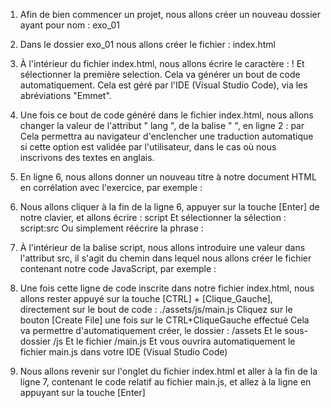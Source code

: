1. Afin de bien commencer un projet, nous allons créer un nouveau dossier ayant pour nom :
    exo_01

2. Dans le dossier exo_01 nous allons créer le fichier :
    index.html

3. À l'intérieur du fichier index.html, nous allons écrire le caractère :
    !
   Et sélectionner la première selection.
   Cela va générer un bout de code automatiquement.
   Cela est géré par l'IDE (Visual Studio Code), via les abréviations "Emmet".

4. Une fois ce bout de code généré dans le fichier index.html, nous allons changer la valeur de l'attribut " lang ", de la balise " <html> ", en ligne 2 :
        <html lang="en">
   par
        <html lang="fr-be">
   Cela permettra au navigateur d'enclencher une traduction automatique si cette option est validée par l'utilisateur, dans le cas où nous inscrivons des textes en anglais.

5. En ligne 6, nous allons donner un nouveau titre à notre document HTML en corrélation avec l'exercice, par exemple :
        <title>JavaScript, les prémices</title>

6. Nous allons cliquer à la fin de la ligne 6, appuyer sur la touche [Enter] de notre clavier, et allons écrire :
        script
   Et sélectionner la sélection :
        script:src
   Ou simplement réécrire la phrase :
        <script src=""></script>

7. À l'intérieur de la balise script, nous allons introduire une valeur dans l'attribut src, il s'agit du chemin dans lequel nous allons créer le fichier contenant notre code JavaScript, par exemple :
        <script src="./assets/js/main.js"></script>

8. Une fois cette ligne de code inscrite dans notre fichier index.html, nous allons rester appuyé sur la touche [CTRL] + [Clique_Gauche], directement sur le bout de code :
        ./assets/js/main.js
   Cliquez sur le bouton [Create File] une fois sur le CTRL+CliqueGauche effectué
   Cela va permettre d'automatiquement créer, le dossier :
        /assets
   Et le sous-dossier 
        /js
   Et le fichier
        /main.js
   Et vous ouvrira automatiquement le fichier main.js dans votre IDE (Visual Studio Code)

9. Nous allons revenir sur l'onglet du fichier index.html et aller à la fin de la ligne 7, contenant le code relatif au fichier main.js, et allez à la ligne en appuyant sur la touche [Enter]